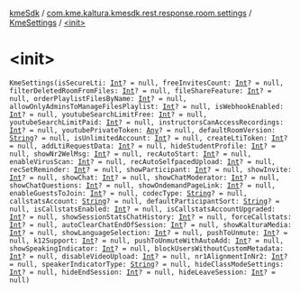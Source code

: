 [kmeSdk](../../index.md) / [com.kme.kaltura.kmesdk.rest.response.room.settings](../index.md) / [KmeSettings](index.md) / [&lt;init&gt;](./-init-.md)

# &lt;init&gt;

`KmeSettings(isSecureLti: `[`Int`](https://kotlinlang.org/api/latest/jvm/stdlib/kotlin/-int/index.html)`? = null, freeInvitesCount: `[`Int`](https://kotlinlang.org/api/latest/jvm/stdlib/kotlin/-int/index.html)`? = null, filterDeletedRoomFromFiles: `[`Int`](https://kotlinlang.org/api/latest/jvm/stdlib/kotlin/-int/index.html)`? = null, fileShareFeature: `[`Int`](https://kotlinlang.org/api/latest/jvm/stdlib/kotlin/-int/index.html)`? = null, orderPlaylistFilesByName: `[`Int`](https://kotlinlang.org/api/latest/jvm/stdlib/kotlin/-int/index.html)`? = null, allowOnlyAdminsToManageFilesPlaylist: `[`Int`](https://kotlinlang.org/api/latest/jvm/stdlib/kotlin/-int/index.html)`? = null, isWebhookEnabled: `[`Int`](https://kotlinlang.org/api/latest/jvm/stdlib/kotlin/-int/index.html)`? = null, youtubeSearchLimitFree: `[`Int`](https://kotlinlang.org/api/latest/jvm/stdlib/kotlin/-int/index.html)`? = null, youtubeSearchLimitPaid: `[`Int`](https://kotlinlang.org/api/latest/jvm/stdlib/kotlin/-int/index.html)`? = null, instructorsCanAccessRecordings: `[`Int`](https://kotlinlang.org/api/latest/jvm/stdlib/kotlin/-int/index.html)`? = null, youtubePrivateToken: `[`Any`](https://kotlinlang.org/api/latest/jvm/stdlib/kotlin/-any/index.html)`? = null, defaultRoomVersion: `[`String`](https://kotlinlang.org/api/latest/jvm/stdlib/kotlin/-string/index.html)`? = null, isUnlimitedAccount: `[`Int`](https://kotlinlang.org/api/latest/jvm/stdlib/kotlin/-int/index.html)`? = null, createLtiToken: `[`Int`](https://kotlinlang.org/api/latest/jvm/stdlib/kotlin/-int/index.html)`? = null, addLtiRequestData: `[`Int`](https://kotlinlang.org/api/latest/jvm/stdlib/kotlin/-int/index.html)`? = null, hideStudentProfile: `[`Int`](https://kotlinlang.org/api/latest/jvm/stdlib/kotlin/-int/index.html)`? = null, showNr2WelMsg: `[`Int`](https://kotlinlang.org/api/latest/jvm/stdlib/kotlin/-int/index.html)`? = null, recAutoStart: `[`Int`](https://kotlinlang.org/api/latest/jvm/stdlib/kotlin/-int/index.html)`? = null, enableVirusScan: `[`Int`](https://kotlinlang.org/api/latest/jvm/stdlib/kotlin/-int/index.html)`? = null, recAutoSelfpacedUpload: `[`Int`](https://kotlinlang.org/api/latest/jvm/stdlib/kotlin/-int/index.html)`? = null, recSetReminder: `[`Int`](https://kotlinlang.org/api/latest/jvm/stdlib/kotlin/-int/index.html)`? = null, showParticipant: `[`Int`](https://kotlinlang.org/api/latest/jvm/stdlib/kotlin/-int/index.html)`? = null, showInvite: `[`Int`](https://kotlinlang.org/api/latest/jvm/stdlib/kotlin/-int/index.html)`? = null, showChat: `[`Int`](https://kotlinlang.org/api/latest/jvm/stdlib/kotlin/-int/index.html)`? = null, showChatModerator: `[`Int`](https://kotlinlang.org/api/latest/jvm/stdlib/kotlin/-int/index.html)`? = null, showChatQuestions: `[`Int`](https://kotlinlang.org/api/latest/jvm/stdlib/kotlin/-int/index.html)`? = null, showOndemandPageLink: `[`Int`](https://kotlinlang.org/api/latest/jvm/stdlib/kotlin/-int/index.html)`? = null, enableGuestsToJoin: `[`Int`](https://kotlinlang.org/api/latest/jvm/stdlib/kotlin/-int/index.html)`? = null, codecType: `[`String`](https://kotlinlang.org/api/latest/jvm/stdlib/kotlin/-string/index.html)`? = null, callstatsAccount: `[`String`](https://kotlinlang.org/api/latest/jvm/stdlib/kotlin/-string/index.html)`? = null, defaultParticipantSort: `[`String`](https://kotlinlang.org/api/latest/jvm/stdlib/kotlin/-string/index.html)`? = null, isCallstatsEnabled: `[`Int`](https://kotlinlang.org/api/latest/jvm/stdlib/kotlin/-int/index.html)`? = null, isCallstatsAccountUpgraded: `[`Int`](https://kotlinlang.org/api/latest/jvm/stdlib/kotlin/-int/index.html)`? = null, showSessionStatsChatHistory: `[`Int`](https://kotlinlang.org/api/latest/jvm/stdlib/kotlin/-int/index.html)`? = null, forceCallstats: `[`Int`](https://kotlinlang.org/api/latest/jvm/stdlib/kotlin/-int/index.html)`? = null, autoClearChatEndOfSession: `[`Int`](https://kotlinlang.org/api/latest/jvm/stdlib/kotlin/-int/index.html)`? = null, showKalturaMedia: `[`Int`](https://kotlinlang.org/api/latest/jvm/stdlib/kotlin/-int/index.html)`? = null, showLanguageSelection: `[`Int`](https://kotlinlang.org/api/latest/jvm/stdlib/kotlin/-int/index.html)`? = null, pushToUnmute: `[`Int`](https://kotlinlang.org/api/latest/jvm/stdlib/kotlin/-int/index.html)`? = null, k12Support: `[`Int`](https://kotlinlang.org/api/latest/jvm/stdlib/kotlin/-int/index.html)`? = null, pushToUnmuteWithAutoAdd: `[`Int`](https://kotlinlang.org/api/latest/jvm/stdlib/kotlin/-int/index.html)`? = null, showSpeakingIndicator: `[`Int`](https://kotlinlang.org/api/latest/jvm/stdlib/kotlin/-int/index.html)`? = null, blockUsersWithoutCustomMetadata: `[`Int`](https://kotlinlang.org/api/latest/jvm/stdlib/kotlin/-int/index.html)`? = null, disableVideoUpload: `[`Int`](https://kotlinlang.org/api/latest/jvm/stdlib/kotlin/-int/index.html)`? = null, nr1AlignmentInNr2: `[`Int`](https://kotlinlang.org/api/latest/jvm/stdlib/kotlin/-int/index.html)`? = null, speakerIndicatorType: `[`String`](https://kotlinlang.org/api/latest/jvm/stdlib/kotlin/-string/index.html)`? = null, hideClassModeSettings: `[`Int`](https://kotlinlang.org/api/latest/jvm/stdlib/kotlin/-int/index.html)`? = null, hideEndSession: `[`Int`](https://kotlinlang.org/api/latest/jvm/stdlib/kotlin/-int/index.html)`? = null, hideLeaveSession: `[`Int`](https://kotlinlang.org/api/latest/jvm/stdlib/kotlin/-int/index.html)`? = null)`